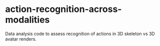 # action-recognition-across-modalities
Data analysis code to assess recognition of actions in 3D skeleton vs 3D avatar renders.
